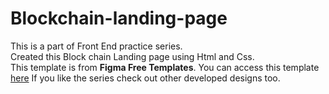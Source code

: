 # Blockchain-landing-page
This is a part of Front End practice series. <br>Created this Block chain Landing page using Html and Css.<br>
This template is from **Figma Free Templates**.
You can access this template [here](https://www.figma.com/file/b3RLiEIGOsEmq1dd43Yvqm/Free-Landing-Page-Template-(Community)?type=design&node-id=11-18409&mode=design&t=PZR5o5UHBZSABsvl-0)
If you like the series check out other developed designs too.

